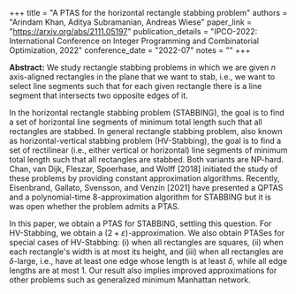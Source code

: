 +++
title = "A PTAS for the horizontal rectangle stabbing problem"
authors = "Arindam Khan, Aditya Subramanian, Andreas Wiese"
paper_link = "https://arxiv.org/abs/2111.05197"
publication_details = "IPCO-2022: International Conference on Integer Programming and Combinatorial Optimization, 2022"
conference_date = "2022-07"
notes = ""
+++

<b>Abstract:</b>
We study rectangle stabbing problems in which we are given $n$ axis-aligned rectangles in the plane that we want to stab, i.e., we want to select line segments such that for each given rectangle there is a line segment that intersects two opposite edges of it.

In the horizontal rectangle stabbing problem (STABBING), the goal is to find a set of horizontal line segments of minimum total length such that all rectangles are stabbed. In general rectangle stabbing problem, also known as horizontal-vertical stabbing problem (HV-Stabbing), the goal is to find a set of rectilinear (i.e., either vertical or horizontal) line segments of minimum total length such that all rectangles are stabbed. Both variants are NP-hard. Chan, van Dijk, Fleszar, Spoerhase, and Wolff [2018] initiated the study of these problems by providing constant approximation algorithms. Recently, Eisenbrand, Gallato, Svensson, and Venzin [2021] have presented a QPTAS and a polynomial-time $8$-approximation algorithm for STABBING but it is was open whether the problem admits a PTAS.

In this paper, we obtain a PTAS for STABBING, settling this question. For HV-Stabbing, we obtain a $(2+\varepsilon)$-approximation. We also obtain PTASes for special cases of HV-Stabbing: (i) when all rectangles are squares, (ii) when each rectangle's width is at most its height, and (iii) when all rectangles are $\delta$-large, i.e., have at least one edge whose length is at least $\delta$, while all edge lengths are at most $1$. Our result also implies improved approximations for other problems such as generalized minimum Manhattan network. 

